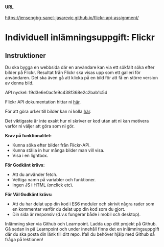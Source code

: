 #### URL
https://jensengbg-sanel-jasarevic.github.io/flickr-api-assignment/

# Individuell inlämningsuppgift: Flickr

## Instruktioner

Du ska bygga en webbsida där en användare kan via ett sökfält söka efter bilder på Flickr. Resultat från Flickr ska visas upp som ett galleri för användaren. Det ska även gå att klicka på en bild för att få en större version av denna bild.

API nyckel: 19d3e6e0acfe9c438f368e2c2bab1c5d

Flickr API dokumentation hittar ni [här](https://www.flickr.com/services/api/flickr.photos.search.html).

För att göra url:er till bilder kan ni kolla [här](https://www.flickr.com/services/api/misc.urls.html).

Det viktigaste är inte exakt hur ni skriver er kod utan att ni kan motivera varför ni väljer att göra som ni gör.

**Krav på funktionalitet:**
* Kunna söka efter bilder från Flickr-API.
* Kunna ställa in hur många bilder man vill visa.
* Visa i en lightbox.

**För Godkänt krävs:**
* Att du använder fetch.
* Vettiga namn på variabler och funktioner.
* Ingen JS i HTML (onclick etc).

**För Väl Godkänt krävs:**
* Att du har delat upp din kod i ES6 moduler och skrivit några rader som en kommentar varför du delat upp din kod som du gjort.
* Din sida är responsiv (d.v.s fungerar både i mobil och desktop).

Inlämning sker via Github och Learnpoint. Ladda upp ditt projekt på Github. Gå sedan in på Learnpoint och under innehåll finns det en inlämningsuppgift där du ska posta din länk till ditt repo. Ifall du behöver hjälp med Github så fråga på lektionen!